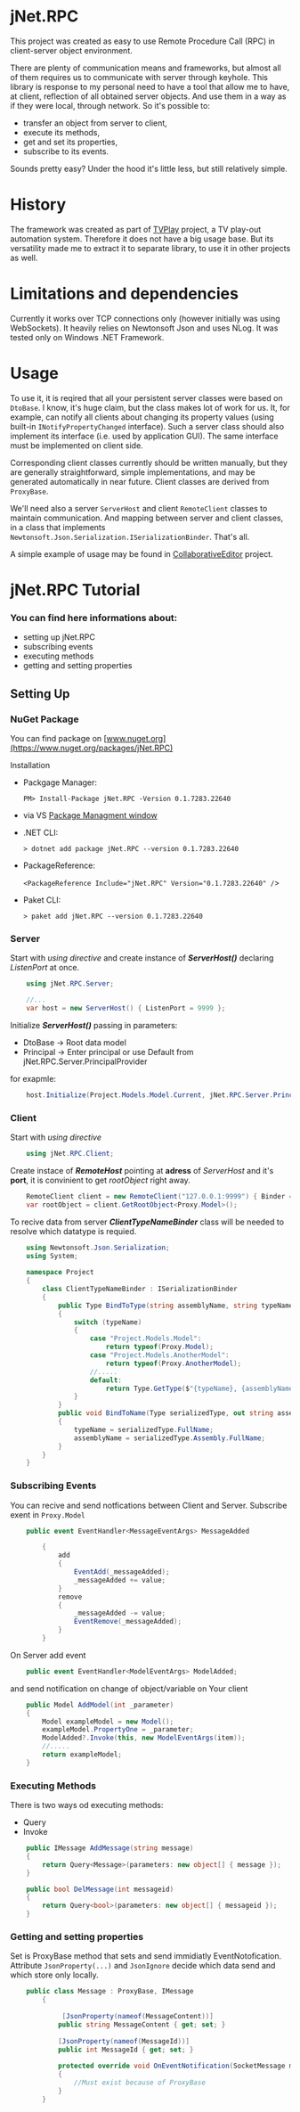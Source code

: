 # jNet.RPC
This project was created as easy to use Remote Procedure Call (RPC) in client-server object environment.

There are plenty of communication means and frameworks, but almost all of them requires us to communicate with server through keyhole. This library is response to my personal need to have a tool that allow me to have, at client, reflection of all obtained server objects. And use them in a way as if they were local, through network.
So it's possible to:
 - transfer an object from server to client,
 - execute its methods,
 - get and set its properties,
 - subscribe to its events.
 
 Sounds pretty easy?
 Under the hood it's little less, but still relatively simple.
 
 # History
The framework was created as part of [TVPlay](https://github.com/jaskie/PlayoutAutomation) project, a TV play-out automation system. Therefore it does not have a big usage base. But its versatility made me to extract it to separate library, to use it in other projects as well. 

# Limitations and dependencies
Currently it works over TCP connections only (however initially was using WebSockets). It heavily relies on Newtonsoft Json and uses NLog. It was tested only on Windows .NET Framework.

# Usage
To use it, it is reqired that all your persistent server classes were based on `DtoBase`. I know, it's huge claim, but the class makes lot of work for us. It, for example, can notify all clients about changing its property values (using built-in `INotifyPropertyChanged` interface). Such a server class should also implement its interface (i.e. used by application GUI). The same interface must be implemented on client side. 

Corresponding client classes currently should be written manually, but they are generally straightforward, simple implementations, and may be generated automatically in near future. Client classes are derived from `ProxyBase`. 

We'll need also a server `ServerHost` and client `RemoteClient` classes to maintain communication. And mapping between server and client classes, in a class that implements `Newtonsoft.Json.Serialization.ISerializationBinder`. That's all.

A simple example of usage may be found in [CollaborativeEditor](https://github.com/jaskie/CollaborativeEditor) project.

# jNet.RPC Tutorial

### You can find here informations about:

- setting up jNet.RPC
- subscribing events
- executing methods
- getting and setting properties


## Setting Up

### NuGet Package
You can find package on [www.nuget.org](https://www.nuget.org/packages/jNet.RPC)

Installation

- Packgage Manager:

	`PM> Install-Package jNet.RPC -Version 0.1.7283.22640`

- via VS [Package Managment window](https://docs.microsoft.com/pl-pl/nuget/consume-packages/install-use-packages-visual-studio) 

- .NET CLI:

	`> dotnet add package jNet.RPC --version 0.1.7283.22640`

- PackageReference:

	`<PackageReference Include="jNet.RPC" Version="0.1.7283.22640" /`>

- Paket CLI:

	`> paket add jNet.RPC --version 0.1.7283.22640`


### Server
Start with *using directive* and create instance of ***ServerHost()*** declaring *ListenPort* at once.
```C#
    using jNet.RPC.Server;	

	//...
    var host = new ServerHost() { ListenPort = 9999 };
```
Initialize ***ServerHost()*** passing in parameters:

- DtoBase -> Root data model
- Principal -> Enter principal or use Default from jNet.RPC.Server.PrincipalProvider

for exapmle:
```C#
    host.Initialize(Project.Models.Model.Current, jNet.RPC.Server.PrincipalProvider.Default);
```
### Client

Start with *using directive*

```C#
    using jNet.RPC.Client;
```
Create instace of ***RemoteHost*** pointing at **adress** of *ServerHost* and it's **port**, it is convinient to get *rootObject* right away.
```C#
    RemoteClient client = new RemoteClient("127.0.0.1:9999") { Binder = new ClientTypeNameBinder() };
    var rootObject = client.GetRootObject<Proxy.Model>();
```
To recive data from server ***ClientTypeNameBinder*** class will be needed to resolve which datatype is requied.
```C#
	using Newtonsoft.Json.Serialization;
	using System;
	
	namespace Project
	{
	    class ClientTypeNameBinder : ISerializationBinder
	    {
	        public Type BindToType(string assemblyName, string typeName)
	        {
	            switch (typeName)
	            {
	                case "Project.Models.Model":
	                    return typeof(Proxy.Model);
	                case "Project.Models.AnotherModel":
	                    return typeof(Proxy.AnotherModel);
					//.....
	                default:
	                    return Type.GetType($"{typeName}, {assemblyName}", true);
	            }
	        }
	        public void BindToName(Type serializedType, out string assemblyName, out string typeName)
	        {
	            typeName = serializedType.FullName;
	            assemblyName = serializedType.Assembly.FullName;
	        }
	    }
	}
```
### Subscribing Events

You can recive and send notfications between Client and Server.
Subscribe exent in `Proxy.Model`
```C#
	public event EventHandler<MessageEventArgs> MessageAdded

        {
            add
            {
                EventAdd(_messageAdded);
                _messageAdded += value;
            }
            remove
            {
                _messageAdded -= value;
                EventRemove(_messageAdded);
            }
        }
```
On Server add event
```C#
	public event EventHandler<ModelEventArgs> ModelAdded;
```
and send notification on change of object/variable on Your client

```C#
	public Model AddModel(int _parameter)
	{
		Model exampleModel = new Model();
		exampleModel.PropertyOne = _parameter;
		ModelAdded?.Invoke(this, new ModelEventArgs(item));
		//.....
		return exampleModel;
	}
```
### Executing Methods

There is two ways od executing methods:
 - Query
 - Invoke

```C#
	public IMessage AddMessage(string message)
    {
   		return Query<Message>(parameters: new object[] { message });
    }

    public bool DelMessage(int messageid)
    {
     	return Query<bool>(parameters: new object[] { messageid });
    }
```

### Getting and setting properties

Set is ProxyBase method that sets and send immidiatly EventNotofication. 
Attribute `JsonProperty(...)` and `JsonIgnore` decide which data send and which store only locally. 


```C#
 	public class Message : ProxyBase, IMessage
	    {
	
	         [JsonProperty(nameof(MessageContent))]
	        public string MessageContent { get; set; }
	
	        [JsonProperty(nameof(MessageId))]
	        public int MessageId { get; set; }
	
	        protected override void OnEventNotification(SocketMessage message)
	        {
				//Must exist because of ProxyBase
	        }
	    }
```